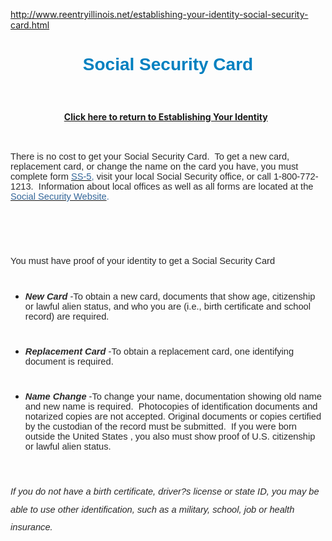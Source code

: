 http://www.reentryillinois.net/establishing-your-identity-social-security-card.html
<H1 style="TEXT-ALIGN: center"><SPAN style="FONT-FAMILY: Arial,Helvetica,sans-serif; COLOR: rgb(0,128,192)">Social Security Card</SPAN></H1><BR>
<P><STRONG></STRONG></P>
<H3 style="TEXT-ALIGN: center"><A href="EstablishingIdentity.html"><STRONG><SPAN class=WEBON_SIZE style="FONT-SIZE: 14px">Click here to return to Establishing Your Identity</SPAN></STRONG></A><STRONG><SPAN class=WEBON_SIZE style="FONT-SIZE: 14px">&nbsp;&nbsp;</SPAN></STRONG><STRONG> </STRONG></H3><BR>
<P></P>
<P style="TEXT-ALIGN: left"><SPAN style="FONT-SIZE: 11pt; FONT-FAMILY: Arial; FONT-WEIGHT: normal; COLOR: rgb(41,41,41)">There is no cost to get your Social Security Card.&nbsp; To get a new card, replacement card, or change the name on the card you have, you must complete form <A href="http://www.ssa.gov/online/ss-5.html" target=_blank><SPAN class=WEBON_COLOR style="COLOR: rgb(51,102,153)">SS-5</SPAN></A><SPAN class=WEBON_COLOR style="COLOR: rgb(51,102,153)">, </SPAN>visit your local Social Security office, or call 1-800-772-1213.&nbsp; Information about local offices as well as all forms are located at the <A href="http://www.ssa.gov/" target=_blank><SPAN class=WEBON_COLOR style="COLOR: rgb(51,102,153)">Social Security Website</SPAN></A><SPAN class=WEBON_COLOR style="COLOR: rgb(51,102,153)">.</SPAN></SPAN><SPAN class=WEBON_COLOR style="COLOR: rgb(51,102,153)"> </SPAN><BR></P>
<P></P>
<H1 class=MsoNormal style="MARGIN: 0in 0in 0pt">&nbsp;</H1>
<P></P>
<H1 class=MsoNormal><SPAN style="FONT-SIZE: 11pt; FONT-FAMILY: Arial; FONT-WEIGHT: normal; COLOR: rgb(41,41,41)">You must have proof of your identity to get a Social Security Card</SPAN><BR></H1>
<P></P>
<UL>
<LI>
<H1 class=MsoNormal><SPAN style="FONT-SIZE: 11pt; FONT-FAMILY: Arial; FONT-WEIGHT: normal; COLOR: rgb(41,41,41); FONT-STYLE: italic"><SPAN style="FONT-WEIGHT: bold">New Card</SPAN></SPAN><SPAN style="FONT-SIZE: 11pt; FONT-FAMILY: Arial; FONT-WEIGHT: normal; COLOR: rgb(41,41,41)"> -To obtain a new card, documents that show age, citizenship or lawful alien status, and who you are (i.e., birth certificate and school record) are required.</SPAN><BR></H1>
<LI>
<H1 class=MsoNormal><SPAN style="FONT-SIZE: 11pt; FONT-FAMILY: Arial; FONT-WEIGHT: normal; COLOR: rgb(41,41,41); FONT-STYLE: italic"><SPAN style="FONT-WEIGHT: bold">Replacement Card</SPAN></SPAN><SPAN style="FONT-SIZE: 11pt; FONT-FAMILY: Arial; FONT-WEIGHT: normal; COLOR: rgb(41,41,41)"> -To obtain a replacement card, one identifying document is required.</SPAN><BR></H1>
<LI>
<H1 class=MsoNormal><SPAN style="FONT-SIZE: 11pt; FONT-FAMILY: Arial; FONT-WEIGHT: normal; COLOR: rgb(41,41,41); FONT-STYLE: italic"><SPAN style="FONT-WEIGHT: bold">Name Change</SPAN></SPAN><SPAN style="FONT-SIZE: 11pt; FONT-FAMILY: Arial; FONT-WEIGHT: normal; COLOR: rgb(41,41,41)"> -To change your name, documentation showing old name and new name is required.&nbsp; Photocopies of identification documents and notarized copies are not accepted. Original documents or copies certified by the custodian of the record must be submitted.&nbsp; If you were born outside the United States , you also must show proof of U.S. citizenship or lawful alien status.</SPAN><BR></H1></LI></UL>
<P></P>
<P></P>
<P><BR></P>
<P></P>
<P class=MsoNormal style="MARGIN: 0in 0in 3.75pt; LINE-HEIGHT: 21.6pt"><SPAN style="FONT-SIZE: 11pt; FONT-FAMILY: Arial; FONT-WEIGHT: normal; COLOR: rgb(41,41,41); FONT-STYLE: italic">If you do not have a birth certificate, driver?s license or state ID, you may be able to use other identification, such as a military, school, job or health insurance.</SPAN></P>
<P><BR></P>
<DIV class=clr></DIV>
